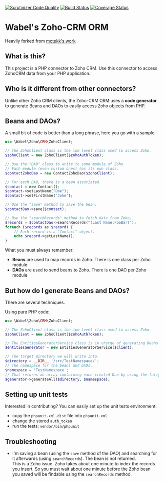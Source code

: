[![Scrutinizer Code Quality](https://scrutinizer-ci.com/g/Wabel/zoho-crm-orm/badges/quality-score.png?b=1.0)](https://scrutinizer-ci.com/g/Wabel/zoho-crm-orm/?branch=1.0)
[![Build Status](https://travis-ci.org/Wabel/zoho-crm-orm.svg?branch=1.0)](https://travis-ci.org/Wabel/zoho-crm-orm)
[![Coverage Status](https://coveralls.io/repos/Wabel/zoho-crm-orm/badge.svg?branch=1.0)](https://coveralls.io/r/Wabel/zoho-crm-orm?branch=1.0)

Wabel's Zoho-CRM ORM
====================

Heavily forked from [mctekk's work](https://github.com/mctekk/zohocrm)

What is this?
-------------

This project is a PHP connector to Zoho CRM. Use this connector to access ZohoCRM data from your PHP application.

Who is it different from other connectors?
------------------------------------------

Unlike other Zoho CRM clients, the Zoho-CRM ORM uses a **code generator** to generate Beans and DAOs to easily access
Zoho objects from PHP.

Beans and DAOs?
---------------

A small bit of code is better than a long phrase, here you go with a sample:

```php
use \Wabel\Zoho\CRM\ZohoClient;

// The ZohoClient class is the low level class used to access Zoho.
$zohoClient = new ZohoClient($zohoAuthToken);

// Use the "DAO" class to write to some module of Zoho.
// Each module (even custom ones) has its own class.
$contactZohoDao = new ContactZohoDao($zohoClient);

// For each DAO, there is a bean associated.
$contact = new Contact();
$contact->setLastName("Doe");
$contact->setFirstName("John");

// Use the "save" method to save the bean.
$contactDao->save($contact);

// Use the "searchRecords" method to fetch data from Zoho.
$records = $contactDao->searchRecords("(Last Name:FooBar)");
foreach ($records as $record) {
    // Each record is a "Contact" object.
    echo $record->getLastName();
}
```

What you must always remember:

- **Beans** are used to map records in Zoho. There is one class per Zoho module
- **DAOs** are used to send beans to Zoho. There is one DAO per Zoho module

But how do I generate Beans and DAOs?
-------------------------------------

There are several techniques.

Using pure PHP code:

```php
use \Wabel\Zoho\CRM\ZohoClient;

// The ZohoClient class is the low level class used to access Zoho.
$zohoClient = new ZohoClient($zohoAuthToken);

// The EntitiesGeneratorService class is in charge of generating Beans and DAOs.
$entitiesGenerator = new EntitiesGeneratorService($client);

// The target directory we will write into.
$directory = __DIR__.'/src/TestNamespace/';
// The namespace for the beans and DAOs.
$namespace = 'TestNamespace';
// That returns an array containing each created Dao by using the fully qualified class name
$generator->generateAll($directory, $namespace);
```

Setting up unit tests
---------------------

Interested in contributing? You can easily set up the unit tests environment:

- copy the `phpunit.xml.dist` file into `phpunit.xml`
- change the stored `auth_token`
- run the tests: `vendor/bin/phpunit`


Troubleshooting
---------------

- I'm saving a bean (using the `save` method of the DAO) and searching for it afterwards (using `searchRecords`). The bean is not returned.  
  This is a Zoho issue. Zoho takes about one minute to index the records you insert. So you must wait about one minute
  before the Zoho bean you saved will be findable using the `searchRecords` method.
